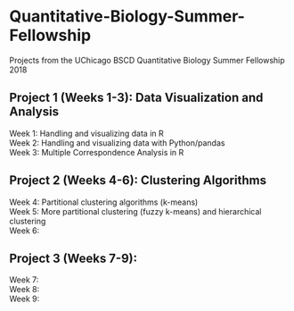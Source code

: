 # Quantitative-Biology-Summer-Fellowship
Projects from the UChicago BSCD Quantitative Biology Summer Fellowship 2018 

## Project 1 (Weeks 1-3): Data Visualization and Analysis
Week 1: Handling and visualizing data in R\
Week 2: Handling and visualizing data with Python/pandas \
Week 3: Multiple Correspondence Analysis in R 

## Project 2 (Weeks 4-6): Clustering Algorithms
Week 4: Partitional clustering algorithms (k-means) \
Week 5: More partitional clustering (fuzzy k-means) and hierarchical clustering \
Week 6:

## Project 3 (Weeks 7-9):
Week 7:\
Week 8:\
Week 9:
